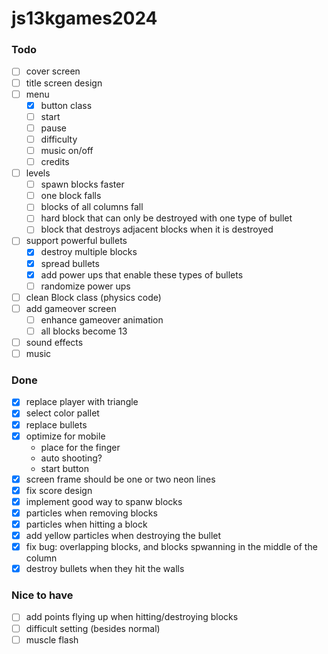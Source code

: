 # js13kgames2024

### Todo

- [ ] cover screen
- [ ] title screen design
- [ ] menu
    - [x] button class
    - [ ] start
    - [ ] pause
    - [ ] difficulty 
    - [ ] music on/off
    - [ ] credits
- [ ] levels
    - [ ] spawn blocks faster
    - [ ] one block falls
    - [ ] blocks of all columns fall
    - [ ] hard block that can only be destroyed with one type of bullet
    - [ ] block that destroys adjacent blocks when it is destroyed
- [ ] support powerful bullets
    - [x] destroy multiple blocks
    - [x] spread bullets
    - [x] add power ups that enable these types of bullets
    - [ ] randomize power ups
- [ ] clean Block class (physics code)
- [ ] add gameover screen
    - [ ] enhance gameover animation
    - [ ] all blocks become 13
- [ ] sound effects
- [ ] music

### Done

- [x] replace player with triangle
- [x] select color pallet
- [x] replace bullets
- [x] optimize for mobile
    - place for the finger
    - auto shooting?
    - start button
- [x] screen frame should be one or two neon lines
- [x] fix score design
- [x] implement good way to spanw blocks
- [x] particles when removing blocks
- [x] particles when hitting a block
- [x] add yellow particles when destroying the bullet
- [x] fix bug: overlapping blocks, and blocks spwanning in the middle of the column
- [x] destroy bullets when they hit the walls

### Nice to have

- [ ] add points flying up when hitting/destroying blocks
- [ ] difficult setting (besides normal)
- [ ] muscle flash